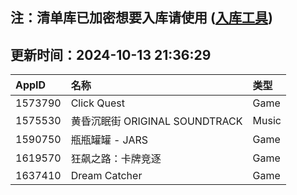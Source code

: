 ## 注：清单库已加密想要入库请使用 ([入库工具](https://github.com/BlankTMing/ManifestAutoUpdate/releases))

## 更新时间：2024-10-13 21:36:29
| AppID | 名称 | 类型  |
| :-------------------- | :----------------------------- | :----------- |
| 1573790 | Click Quest| Game |
| 1575530 | 黄昏沉眠街 ORIGINAL SOUNDTRACK| Music |
| 1590750 | 瓶瓶罐罐 - JARS| Game |
| 1619570 | 狂飙之路：卡牌竞逐| Game |
| 1637410 | Dream Catcher| Game |
